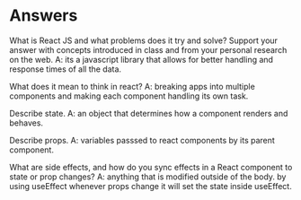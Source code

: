 # Answers

 What is React JS and what problems does it try and solve? Support your answer with concepts introduced in class and from your personal research on the web.
A: its a javascript library that allows for better handling and response times of all the data.

 What does it mean to think in react?
A: breaking apps into multiple components and making each component handling its own task.

 Describe state.
A: an object that determines how a component renders and behaves.

 Describe props.
A: variables passsed to react components by its parent component.

 What are side effects, and how do you sync effects in a React component to state or prop changes?
A: anything that is modified outside of the body. by using useEffect whenever props change it will set the state inside useEffect.